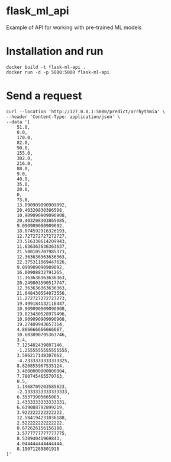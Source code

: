 # flask_ml_api
Example of API for working with pre-trained ML models

# Installation and run

    docker build -t flask-ml-api .  
    docker run -d -p 5000:5000 flask-ml-api

# Send a request

    curl --location 'http://127.0.0.1:5000/predict/arrhythmia' \
    --header 'Content-Type: application/json' \
    --data '[
        51.0,
        0.0,
        170.0,
        82.0,
        90.0,
        155.0,
        382.0,
        216.0,
        88.0,
        9.0,
        40.0,
        35.0,
        20.0,
        0,
        73.0,
        13.090909090909092,
        20.40320830386508,
        10.909090909090908,
        20.403208303865085,
        9.090909090909092,
        18.074592916326193,
        12.727272727272727,
        23.516338614209943,
        11.636363636363637,
        21.500105707985373,
        12.363636363636363,
        22.375311069447626,
        9.090909090909092,
        16.00908832791265,
        11.363636363636363,
        20.249803590517747,
        12.363636363636363,
        21.648430554073556,
        11.272727272727273,
        19.499184132116447,
        10.909090909090908,
        19.023430528979496,
        10.909090909090908,
        19.27409943657314,
        4.866666666666667,
        10.603890795363746,
        3.4,
        7.125482439807146,
        -1.2555555555555555,
        3.596217148307062,
        -4.2333333333333325,
        8.820855967535124,
        3.4000000000000004,
        7.780745465570763,
        0.5,
        1.1968709203585823,
        -2.1333333333333333,
        6.35373905665003,
        1.4333333333333331,
        6.639088792899219,
        3.922222222222222,
        12.584194231036188,
        2.522222222222222,
        8.672626156156188,
        3.5777777777777775,
        8.53094041969843,
        4.044444444444444,
        8.19071289801918
    ]'
